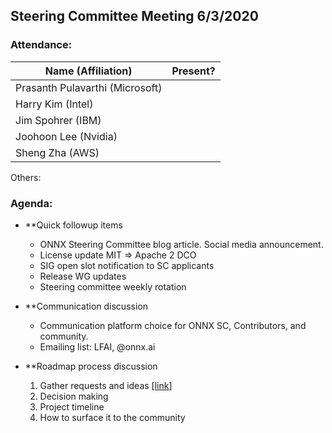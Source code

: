 ## Steering Committee Meeting 6/3/2020

### Attendance:

| Name (Affiliation) | Present? |
| ------------------------------- | --- |
| Prasanth Pulavarthi (Microsoft) |  |
| Harry Kim (Intel)               |  |
| Jim Spohrer (IBM)               |  |
| Joohoon Lee (Nvidia)            |  |
| Sheng Zha (AWS)                 |  | 

Others: 

### Agenda:

* **Quick followup items
  * ONNX Steering Committee blog article. Social media announcement. 
  * License update MIT => Apache 2 DCO 
  * SIG open slot notification to SC applicants
  * Release WG updates 
  * Steering committee weekly rotation 
  
* **Communication discussion 
  * Communication platform choice for ONNX SC, Contributors, and community. 
  * Emailing list: LFAI, @onnx.ai

* **Roadmap process discussion
  1) Gather requests and ideas [[link](https://docs.google.com/document/d/14-b92ALTP9K1bzQl9bRXtrqri5RfixFBCMV8SwTVxn0/edit?ts=5eb43d22)]
  2) Decision making 
  3) Project timeline
  4) How to surface it to the community
  
  
